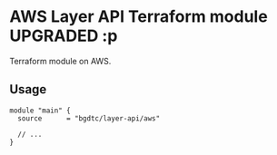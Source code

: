# AWS Layer API Terraform module UPGRADED :p

Terraform module on AWS.

## Usage

```hcl
module "main" {
  source      = "bgdtc/layer-api/aws"

  // ...
}
```
